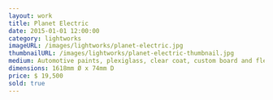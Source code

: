 ```yaml
---
layout: work
title: Planet Electric
date: 2015-01-01 12:00:00
category: lightworks
imageURL: /images/lightworks/planet-electric.jpg
thumbnailURL: /images/lightworks/planet-electric-thumbnail.jpg
medium: Automotive paints, plexiglass, clear coat, custom board and flexi ply, LEDs, 24v power supply, electrical cable, 240v plug, micro controller
dimensions: 1618mm Ø x 74mm D
price: $ 19,500
sold: true
---
```

